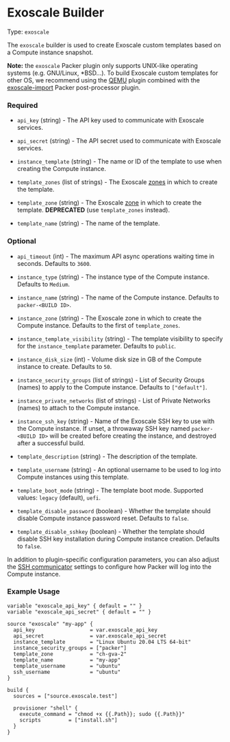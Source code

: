 # Exoscale Builder

Type: `exoscale`

The `exoscale` builder is used to create Exoscale custom templates based on a
Compute instance snapshot.

**Note:** the `exoscale` Packer plugin only supports UNIX-like operating
systems (e.g. GNU/Linux, \*BSD...). To build Exoscale custom templates for
other OS, we recommend using the [QEMU][packerqemu] plugin combined with the
[exoscale-import](/docs/post-processors/exoscale-import.md) Packer post-processor plugin.


### Required

- `api_key` (string) - The API key used to communicate with Exoscale services.

- `api_secret` (string) - The API secret used to communicate with Exoscale
  services.

- `instance_template` (string) - The name or ID of the template to use when
  creating the Compute instance.

- `template_zones` (list of strings) - The Exoscale [zones][zones] in which to create the
  template.

- `template_zone` (string) - The Exoscale [zone][zones] in which to create the
  template. **DEPRECATED** (use `template_zones` instead).

- `template_name` (string) - The name of the template.


### Optional

- `api_timeout` (int) - The maximum API async operations waiting time in seconds.
  Defaults to `3600`.

- `instance_type` (string) - The instance type of the Compute instance.
  Defaults to `Medium`.

- `instance_name` (string) - The name of the Compute instance.
  Defaults to `packer-<BUILD ID>`.

- `instance_zone` (string) - The Exoscale zone in which to create the Compute
  instance.
  Defaults to the first of `template_zones`.

- `instance_template_visibility` (string) - The template visibility to specify
  for the `instance_template` parameter. Defaults to `public`.

- `instance_disk_size` (int) - Volume disk size in GB of the Compute instance
  to create. Defaults to `50`.

- `instance_security_groups` (list of strings) - List of Security Groups
  (names) to apply to the Compute instance. Defaults to `["default"]`.

- `instance_private_networks` (list of strings) - List of Private Networks
  (names) to attach to the Compute instance.

- `instance_ssh_key` (string) - Name of the Exoscale SSH key to use with the
  Compute instance. If unset, a throwaway SSH key named `packer-<BUILD ID>`
  will be created before creating the instance, and destroyed after a
  successful build.

- `template_description` (string) - The description of the template.

- `template_username` (string) - An optional username to be used to log into
  Compute instances using this template.

- `template_boot_mode` (string) - The template boot mode. Supported values:
  `legacy` (default), `uefi`.

- `template_disable_password` (boolean) - Whether the template should disable
  Compute instance password reset. Defaults to `false`.

- `template_disable_sshkey` (boolean) - Whether the template should disable
  SSH key installation during Compute instance creation. Defaults to `false`.

In addition to plugin-specific configuration parameters, you can also adjust
the [SSH communicator][packerssh] settings to configure how Packer will log
into the Compute instance.


### Example Usage

```hcl
variable "exoscale_api_key" { default = "" }
variable "exoscale_api_secret" { default = "" }

source "exoscale" "my-app" {
  api_key                  = var.exoscale_api_key
  api_secret               = var.exoscale_api_secret
  instance_template        = "Linux Ubuntu 20.04 LTS 64-bit"
  instance_security_groups = ["packer"]
  template_zone            = "ch-gva-2"
  template_name            = "my-app"
  template_username        = "ubuntu"
  ssh_username             = "ubuntu"
}

build {
  sources = ["source.exoscale.test"]

  provisioner "shell" {
    execute_command = "chmod +x {{.Path}}; sudo {{.Path}}"
    scripts         = ["install.sh"]
  }
}
```


[packerssh]: https://www.packer.io/docs/communicators/ssh/
[zones]: https://www.exoscale.com/datacenters/
[packerqemu]: https://www.packer.io/plugins/builders/qemu
